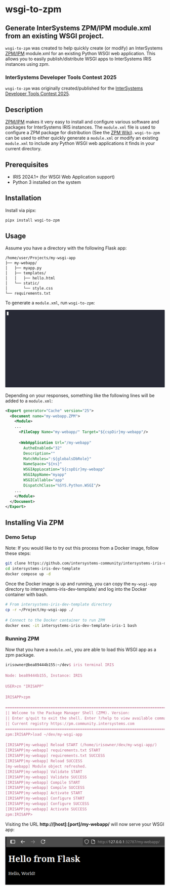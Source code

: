 # wsgi-to-zpm
## Generate InterSystems ZPM/IPM module.xml from an existing WSGI project.

`wsgi-to-zpm` was created to help quickly create (or modify) an InterSystems [ZPM/IPM](https://github.com/intersystems/ipm/wiki) module.xml for an existing Python WSGI web application.  This allows you to easily publish/distribute WSGI apps to InterSystems IRIS instances using zpm.

### InterSystems Developer Tools Contest 2025
`wsgi-to-zpm` was originally created/published for the [InterSystems Developer Tools Contest 2025](https://community.intersystems.com/post/intersystems-developer-tools-contest-2025).

## Description

[ZPM/IPM](https://github.com/intersystems/ipm/wiki) makes it very easy to install and configure various software and packages for InterSystems IRIS instances.  The `module.xml`  file is used to configure a ZPM package for distribution (See the [ZPM Wiki](https://github.com/intersystems/ipm/wiki/03.-IPM-Manifest-(module.xml))).  `wsgi-to-zpm` can be used to either quickly generate a `module.xml` or modify an existing `module.xml` to include any Python WSGI web applications it finds in your current directory.

## Prerequisites
- IRIS 2024.1+ (for WSGI Web Application support)
- Python 3 installed on the system

## Installation

Install via pipx:
```bash
pipx install wsgi-to-zpm
```
## Usage

Assume you have a directory with the following Flask app:

```
/home/user/Projects/my-wsgi-app
├── my-webapp/
│   ├── myapp.py
│   ├── templates/
│   │   ├── hello.html
│   └── static/
│       └── style.css
└── requirements.txt
```

To generate a `module.xml`, run `wsgi-to-zpm`:

![Image: Running wsgi-to-zpm](./docs/my-wsgi-app.gif)

Depending on your responses, something like the following lines will be added to a `module.xml`:

```xml
<Export generator="Cache" version="25">
  <Document name="my-webapp.ZPM">
    <Module>
    ...
      <FileCopy Name="my-webapp/" Target="${cspDir}my-webapp"/>

      <WebApplication Url="/my-webapp"
        AutheEnabled="32"
        Description=""
        MatchRoles=":${globalsDbRole}"
        NameSpace="${ns}"
        WSGIAppLocation="${cspDir}my-webapp"
        WSGIAppName="myapp"
        WSGICallable="app"
        DispatchClass="%SYS.Python.WSGI"/>
    ...
    </Module>
  </Document>
</Export>
```

## Installing Via ZPM

### Demo Setup
Note: If you would like to try out this process from a Docker image, follow these steps:

```bash
git clone https://github.com/intersystems-community/intersystems-iris-dev-template.git
cd intersystems-iris-dev-template
docker compose up -d
```
Once the Docker image is up and running, you can copy the `my-wsgi-app` directory to intersystems-iris-dev-template/ and log into the Docker container with bash.

```bash
# From intersystems-iris-dev-template directory
cp -r ~/Project/my-wsgi-app ./

# Connect to the Docker container to run ZPM
docker exec -it intersystems-iris-dev-template-iris-1 bash
```

### Running ZPM
Now that you have a `module.xml`, you are able to load this WSGI app as a zpm package.


```cls
irisowner@bea89444b155:~/dev$ iris terminal IRIS

Node: bea89444b155, Instance: IRIS

USER>zn "IRISAPP"

IRISAPP>zpm

=============================================================================
|| Welcome to the Package Manager Shell (ZPM). Version:                    ||
|| Enter q/quit to exit the shell. Enter ?/help to view available commands ||
|| Current registry https://pm.community.intersystems.com                  ||
=============================================================================
zpm:IRISAPP>load ~/dev/my-wsgi-app

[IRISAPP|my-webapp]	Reload START (/home/irisowner/dev/my-wsgi-app/)
[IRISAPP|my-webapp]	requirements.txt START
[IRISAPP|my-webapp]	requirements.txt SUCCESS
[IRISAPP|my-webapp]	Reload SUCCESS
[my-webapp]	Module object refreshed.
[IRISAPP|my-webapp]	Validate START
[IRISAPP|my-webapp]	Validate SUCCESS
[IRISAPP|my-webapp]	Compile START
[IRISAPP|my-webapp]	Compile SUCCESS
[IRISAPP|my-webapp]	Activate START
[IRISAPP|my-webapp]	Configure START
[IRISAPP|my-webapp]	Configure SUCCESS
[IRISAPP|my-webapp]	Activate SUCCESS
zpm:IRISAPP>
```

Visiting the URL **http://[host]:[port]/my-webapp/** will now serve your WSGI app:

![Image: Served WSGI App](./docs/wsgi-app.png)